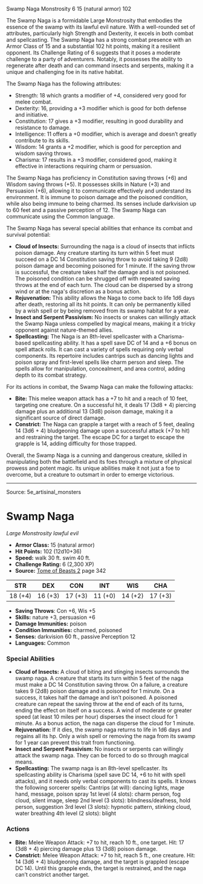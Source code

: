 <MonsterName/>Swamp Naga</MonsterName>
<CreatureType/>Monstrosity</CreatureType>
<CR/>6</CR>
<AC/>15 (natural armor)</AC>
<HP/>102</HP>
<summary>The Swamp Naga is a formidable Large Monstrosity that embodies the essence of the swamp with its lawful evil nature. With a well-rounded set of attributes, particularly high Strength and Dexterity, it excels in both combat and spellcasting. The Swamp Naga has a strong combat presence with an Armor Class of 15 and a substantial 102 hit points, making it a resilient opponent. Its Challenge Rating of 6 suggests that it poses a moderate challenge to a party of adventurers. Notably, it possesses the ability to regenerate after death and can command insects and serpents, making it a unique and challenging foe in its native habitat.</summary>

<detail>

The Swamp Naga has the following attributes: 
- Strength: 18 which grants a modifier of +4, considered very good for melee combat.
- Dexterity: 16, providing a +3 modifier which is good for both defense and initiative.
- Constitution: 17 gives a +3 modifier, resulting in good durability and resistance to damage.
- Intelligence: 11 offers a +0 modifier, which is average and doesn’t greatly contribute to its skills.
- Wisdom: 14 grants a +2 modifier, which is good for perception and wisdom saving throws.
- Charisma: 17 results in a +3 modifier, considered good, making it effective in interactions requiring charm or persuasion.

The Swamp Naga has proficiency in Constitution saving throws (+6) and Wisdom saving throws (+5). It possesses skills in Nature (+3) and Persuasion (+6), allowing it to communicate effectively and understand its environment. It is immune to poison damage and the poisoned condition, while also being immune to being charmed. Its senses include darkvision up to 60 feet and a passive perception of 12. The Swamp Naga can communicate using the Common language.

The Swamp Naga has several special abilities that enhance its combat and survival potential:
- **Cloud of Insects:** Surrounding the naga is a cloud of insects that inflicts poison damage. Any creature starting its turn within 5 feet must succeed on a DC 14 Constitution saving throw to avoid taking 9 (2d8) poison damage and becoming poisoned for 1 minute. If the saving throw is successful, the creature takes half the damage and is not poisoned. The poisoned condition can be shrugged off with repeated saving throws at the end of each turn. The cloud can be dispersed by a strong wind or at the naga's discretion as a bonus action.
- **Rejuvenation:** This ability allows the Naga to come back to life 1d6 days after death, restoring all its hit points. It can only be permanently killed by a wish spell or by being removed from its swamp habitat for a year.
- **Insect and Serpent Passivism:** No insects or snakes can willingly attack the Swamp Naga unless compelled by magical means, making it a tricky opponent against nature-themed allies.
- **Spellcasting:** The Naga is an 8th-level spellcaster with a Charisma-based spellcasting ability. It has a spell save DC of 14 and a +6 bonus on spell attack rolls. It can cast a variety of spells requiring only verbal components. Its repertoire includes cantrips such as dancing lights and poison spray and first-level spells like charm person and sleep. The spells allow for manipulation, concealment, and area control, adding depth to its combat strategy.

For its actions in combat, the Swamp Naga can make the following attacks:
- **Bite:** This melee weapon attack has a +7 to hit and a reach of 10 feet, targeting one creature. On a successful hit, it deals 17 (3d8 + 4) piercing damage plus an additional 13 (3d8) poison damage, making it a significant source of direct damage.
- **Constrict:** The Naga can grapple a target with a reach of 5 feet, dealing 14 (3d6 + 4) bludgeoning damage upon a successful attack (+7 to hit) and restraining the target. The escape DC for a target to escape the grapple is 14, adding difficulty for those trapped.

Overall, the Swamp Naga is a cunning and dangerous creature, skilled in manipulating both the battlefield and its foes through a mixture of physical prowess and potent magic. Its unique abilities make it not just a foe to overcome, but a creature to outsmart in order to emerge victorious.</detail>



---

Source: 5e_artisinal_monsters

# Swamp Naga

*Large* *Monstrosity* *lawful evil*

- **Armor Class:** 15 (natural armor)
- **Hit Points:** 102 (12d10+36)
- **Speed:** walk 30 ft. swim 40 ft.
- **Challenge Rating:** 6 (2,300 XP)
- **Source:** [Tome of Beasts 2](https://koboldpress.com/kpstore/product/tome-of-beasts-2-for-5th-edition) page 342

| STR | DEX | CON | INT | WIS | CHA |
| --- | --- | --- | --- | --- | --- |
| 18 (+4) | 16 (+3) | 17 (+3) | 11 (+0) | 14 (+2) | 17 (+3) |

- **Saving Throws**: Con +6, Wis +5
- **Skills:** nature +3, persuasion +6
- **Damage Immunities:** poison
- **Condition Immunities:** charmed, poisoned
- **Senses:** darkvision 60 ft., passive Perception 12
- **Languages:** Common

### Special Abilities

- **Cloud of Insects:** A cloud of biting and stinging insects surrounds the swamp naga. A creature that starts its turn within 5 feet of the naga must make a DC 14 Constitution saving throw. On a failure, a creature takes 9 (2d8) poison damage and is poisoned for 1 minute. On a success, it takes half the damage and isn’t poisoned. A poisoned creature can repeat the saving throw at the end of each of its turns, ending the effect on itself on a success. A wind of moderate or greater speed (at least 10 miles per hour) disperses the insect cloud for 1 minute. As a bonus action, the naga can disperse the cloud for 1 minute.
- **Rejuvenation:** If it dies, the swamp naga returns to life in 1d6 days and regains all its hp. Only a wish spell or removing the naga from its swamp for 1 year can prevent this trait from functioning.
- **Insect and Serpent Passivism:** No insects or serpents can willingly attack the swamp naga. They can be forced to do so through magical means.
- **Spellcasting:** The swamp naga is an 8th-level spellcaster. Its spellcasting ability is Charisma (spell save DC 14, +6 to hit with spell attacks), and it needs only verbal components to cast its spells. It knows the following sorcerer spells:
Cantrips (at will): dancing lights, mage hand, message, poison spray
1st level (4 slots): charm person, fog cloud, silent image, sleep
2nd level (3 slots): blindness/deafness, hold person, suggestion
3rd level (3 slots): hypnotic pattern, stinking cloud, water breathing
4th level (2 slots): blight

### Actions

- **Bite:** Melee Weapon Attack: +7 to hit, reach 10 ft., one target. Hit: 17 (3d8 + 4) piercing damage plus 13 (3d8) poison damage.
- **Constrict:** Melee Weapon Attack: +7 to hit, reach 5 ft., one creature. Hit: 14 (3d6 + 4) bludgeoning damage, and the target is grappled (escape DC 14). Until this grapple ends, the target is restrained, and the naga can’t constrict another target.




